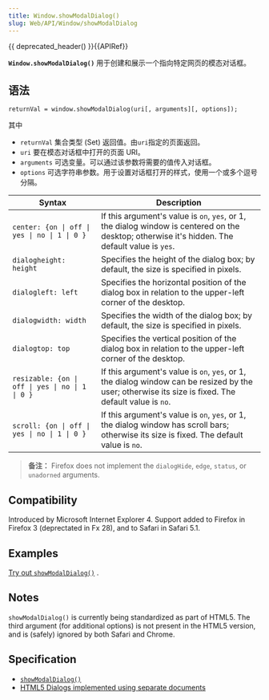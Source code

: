 ```yaml
---
title: Window.showModalDialog()
slug: Web/API/Window/showModalDialog
---
```


{{ deprecated_header() }}{{APIRef}}

**`Window.showModalDialog()`** 用于创建和展示一个指向特定网页的模态对话框。

## 语法

```plain
returnVal = window.showModalDialog(uri[, arguments][, options]);
```

其中

- `returnVal` 集合类型 (Set) 返回值。由`uri`指定的页面返回。
- `uri` 要在模态对话框中打开的页面 URI。
- `arguments` 可选变量。可以通过该参数将需要的值传入对话框。
- `options` 可选字符串参数。用于设置对话框打开的样式，使用一个或多个逗号分隔。

| Syntax                                           | Description                                                                                                                                          |
| ------------------------------------------------ | ---------------------------------------------------------------------------------------------------------------------------------------------------- |
| `center: {on \| off \| yes \| no \| 1 \| 0 }`    | If this argument's value is `on`, `yes`, or 1, the dialog window is centered on the desktop; otherwise it's hidden. The default value is `yes`.      |
| `dialogheight: height`                           | Specifies the height of the dialog box; by default, the size is specified in pixels.                                                                 |
| `dialogleft: left`                               | Specifies the horizontal position of the dialog box in relation to the upper-left corner of the desktop.                                             |
| `dialogwidth: width`                             | Specifies the width of the dialog box; by default, the size is specified in pixels.                                                                  |
| `dialogtop: top`                                 | Specifies the vertical position of the dialog box in relation to the upper-left corner of the desktop.                                               |
| `resizable: {on \| off \| yes \| no \| 1 \| 0 }` | If this argument's value is `on`, `yes`, or 1, the dialog window can be resized by the user; otherwise its size is fixed. The default value is `no`. |
| `scroll: {on \| off \| yes \| no \| 1 \| 0 }`    | If this argument's value is `on`, `yes`, or 1, the dialog window has scroll bars; otherwise its size is fixed. The default value is `no`.            |

> **备注：** Firefox does not implement the `dialogHide`, `edge`, `status`, or `unadorned` arguments.

## Compatibility

Introduced by Microsoft Internet Explorer 4. Support added to Firefox in Firefox 3 (deprectated in Fx 28), and to Safari in Safari 5.1.

## Examples

[Try out `showModalDialog()`](/samples/domref/showModalDialog.html) .

## Notes

`showModalDialog()` is currently being standardized as part of HTML5. The third argument (for additional options) is not present in the HTML5 version, and is (safely) ignored by both Safari and Chrome.

## Specification

- [`showModalDialog()`](https://msdn.microsoft.com/en-us/library/ms536759%28VS.85%29.aspx?f=255&MSPPError=-2147217396)
- [HTML5 Dialogs implemented using separate documents](http://www.whatwg.org/specs/web-apps/current-work/multipage/timers.html#dialogs-implemented-using-separate-documents)
